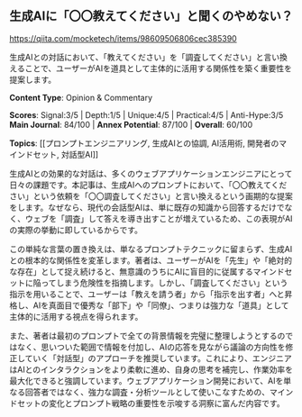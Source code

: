 ## 生成AIに「〇〇教えてください」と聞くのやめない？

https://qiita.com/mocketech/items/98609506806cec385390

生成AIとの対話において、「教えてください」を「調査してください」と言い換えることで、ユーザーがAIを道具として主体的に活用する関係性を築く重要性を提案します。

**Content Type**: Opinion & Commentary

**Scores**: Signal:3/5 | Depth:1/5 | Unique:4/5 | Practical:4/5 | Anti-Hype:3/5
**Main Journal**: 84/100 | **Annex Potential**: 87/100 | **Overall**: 60/100

**Topics**: [[プロンプトエンジニアリング, 生成AIとの協調, AI活用術, 開発者のマインドセット, 対話型AI]]

生成AIとの効果的な対話は、多くのウェブアプリケーションエンジニアにとって日々の課題です。本記事は、生成AIへのプロンプトにおいて、「〇〇教えてください」という依頼を「〇〇調査してください」と言い換えるという画期的な提案をします。なぜなら、現代の会話型AIは、単に既存の知識から回答するだけでなく、ウェブを「調査」して答えを導き出すことが増えているため、この表現がAIの実際の挙動に即しているからです。

この単純な言葉の置き換えは、単なるプロンプトテクニックに留まらず、生成AIとの根本的な関係性を変革します。著者は、ユーザーがAIを「先生」や「絶対的な存在」として捉え続けると、無意識のうちにAIに盲目的に従属するマインドセットに陥ってしまう危険性を指摘します。しかし、「調査してください」という指示を用いることで、ユーザーは「教えを請う者」から「指示を出す者」へと昇格し、AIを真面目で優秀な「部下」や「同僚」、つまりは強力な「道具」として主体的に活用する視点を得られます。

また、著者は最初のプロンプトで全ての背景情報を完璧に整理しようとするのではなく、思いついた範囲で情報を付加し、AIの応答を見ながら議論の方向性を修正していく「対話型」のアプローチを推奨しています。これにより、エンジニアはAIとのインタラクションをより柔軟に進め、自身の思考を補完し、作業効率を最大化できると強調しています。ウェブアプリケーション開発において、AIを単なる回答者ではなく、強力な調査・分析ツールとして使いこなすための、マインドセットの変化とプロンプト戦略の重要性を示唆する洞察に富んだ内容です。